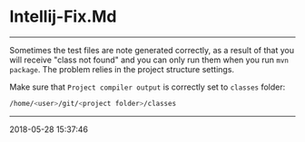 # Intellij-Fix.Md

----------------------------------------- 
Sometimes the test files are note generated correctly, as a result of that you will
receive "class not found" and you can only run them when you run `mvn package`.
The problem relies in the project structure settings.

Make sure that `Project compiler output` is correctly set to `classes` folder:

``` bash
/home/<user>/git/<project folder>/classes
```

-----------------------------------------
2018-05-28 15:37:46
